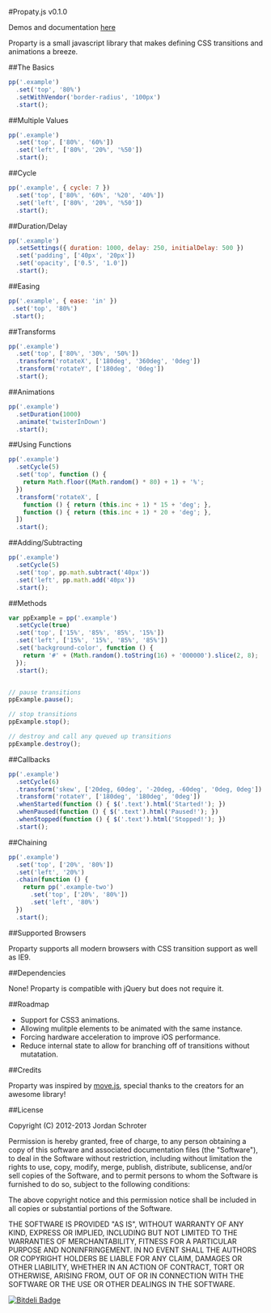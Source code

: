 #Propaty.js v0.1.0

Demos and documentation [here](http://jschr.github.com/proparty/)

Proparty is a small javascript library that makes defining CSS transitions and animations a breeze.

##The Basics

```js
pp('.example')
  .set('top', '80%')
  .setWithVendor('border-radius', '100px')
  .start();
```

##Multiple Values

```js
pp('.example')
  .set('top', ['80%', '60%'])
  .set('left', ['80%', '20%', '%50'])
  .start();
```

##Cycle

```js
pp('.example', { cycle: 7 })
  .set('top', ['80%', '60%', '%20', '40%'])
  .set('left', ['80%', '20%', '%50'])
  .start();
```

##Duration/Delay

```js
pp('.example')
  .setSettings({ duration: 1000, delay: 250, initialDelay: 500 })
  .set('padding', ['40px', '20px'])
  .set('opacity', ['0.5', '1.0'])
  .start();
```

##Easing

```js
pp('.example', { ease: 'in' })
 .set('top', '80%')
 .start();
```

##Transforms

```js
pp('.example')
  .set('top', ['80%', '30%', '50%'])
  .transform('rotateX', ['180deg', '360deg', '0deg'])
  .transform('rotateY', ['180deg', '0deg'])
  .start();
```

##Animations
```js
pp('.example')
  .setDuration(1000)
  .animate('twisterInDown')
  .start();
```

##Using Functions

```js
pp('.example')
  .setCycle(5)
  .set('top', function () { 
    return Math.floor((Math.random() * 80) + 1) + '%'; 
  })
  .transform('rotateX', [
    function () { return (this.inc + 1) * 15 + 'deg'; },
    function () { return (this.inc + 1) * 20 + 'deg'; },
  ])
  .start();
```

##Adding/Subtracting

```js
pp('.example')
  .setCycle(5)
  .set('top', pp.math.subtract('40px'))
  .set('left', pp.math.add('40px'))
  .start();
```

##Methods

```js
var ppExample = pp('.example')
  .setCycle(true)
  .set('top', ['15%', '85%', '85%', '15%'])
  .set('left', ['15%', '15%', '85%', '85%'])
  .set('background-color', function () { 
    return '#' + (Math.random().toString(16) + '000000').slice(2, 8); 
  });
  .start();


// pause transitions
ppExample.pause();

// stop transitions
ppExample.stop();

// destroy and call any queued up transitions
ppExample.destroy();
```

##Callbacks

```js
pp('.example')
  .setCycle(6)
  .transform('skew', ['20deg, 60deg', '-20deg, -60deg', '0deg, 0deg'])
  .transform('rotateY', ['180deg', '180deg', '0deg'])
  .whenStarted(function () { $('.text').html('Started!'); })
  .whenPaused(function () { $('.text').html('Paused!'); })
  .whenStopped(function () { $('.text').html('Stopped!'); })
  .start();
```

##Chaining

```js
pp('.example')
  .set('top', ['20%', '80%'])
  .set('left', '20%')
  .chain(function () {
    return pp('.example-two')
      .set('top', ['20%', '80%'])
      .set('left', '80%')
  })
  .start();
```

##Supported Browsers

Proparty supports all modern browsers with CSS transition support as well as IE9.

##Dependencies

None! Proparty is compatible with jQuery but does not require it.

##Roadmap

* Support for CSS3 animations.
* Allowing mulitple elements to be animated with the same instance.
* Forcing hardware acceleration to improve iOS performance.
* Reduce internal state to allow for branching off of transitions without mutatation.

##Credits

Proparty was inspired by [move.js](https://github.com/visionmedia/move.js), special thanks to the creators for an awesome library!

##License

Copyright (C) 2012-2013 Jordan Schroter

Permission is hereby granted, free of charge, to any person obtaining a copy
of this software and associated documentation files (the "Software"), to deal
in the Software without restriction, including without limitation the rights
to use, copy, modify, merge, publish, distribute, sublicense, and/or sell
copies of the Software, and to permit persons to whom the Software is
furnished to do so, subject to the following conditions:

The above copyright notice and this permission notice shall be included in
all copies or substantial portions of the Software.

THE SOFTWARE IS PROVIDED "AS IS", WITHOUT WARRANTY OF ANY KIND, EXPRESS OR
IMPLIED, INCLUDING BUT NOT LIMITED TO THE WARRANTIES OF MERCHANTABILITY,
FITNESS FOR A PARTICULAR PURPOSE AND NONINFRINGEMENT. IN NO EVENT SHALL THE
AUTHORS OR COPYRIGHT HOLDERS BE LIABLE FOR ANY CLAIM, DAMAGES OR OTHER
LIABILITY, WHETHER IN AN ACTION OF CONTRACT, TORT OR OTHERWISE, ARISING FROM,
OUT OF OR IN CONNECTION WITH THE SOFTWARE OR THE USE OR OTHER DEALINGS IN
THE SOFTWARE.

[![Bitdeli Badge](https://d2weczhvl823v0.cloudfront.net/jschr/proparty/trend.png)](https://bitdeli.com/free "Bitdeli Badge")

